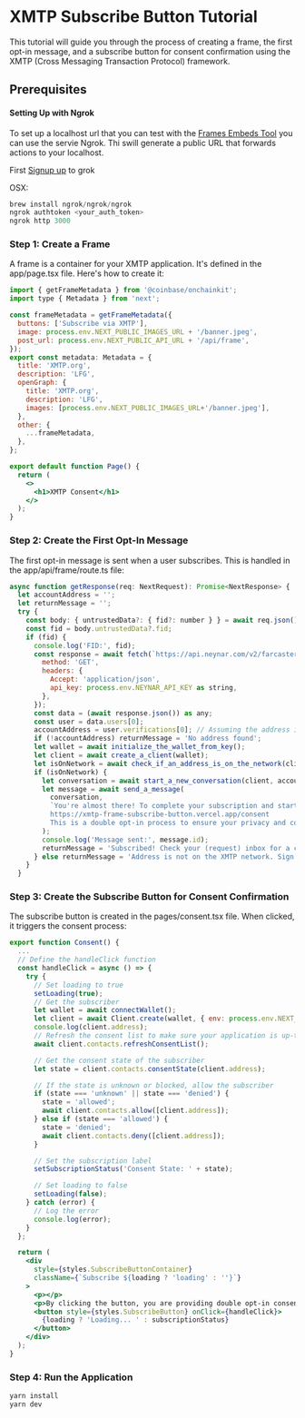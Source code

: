 # XMTP Subscribe Button Tutorial

This tutorial will guide you through the process of creating a frame, the first opt-in message, and a subscribe button for consent confirmation using the XMTP (Cross Messaging Transaction Protocol) framework.

## Prerequisites

#### Setting Up with Ngrok

To set up a localhost url that you can test with the [Frames Embeds Tool](https://warpcast.com/~/developers/embeds) you can use the servie Ngrok. Thi swill generate a public URL that forwards actions to your localhost.

First [Signup up](ngrok.com) to grok

OSX:

```jsx
brew install ngrok/ngrok/ngrok
ngrok authtoken <your_auth_token>
ngrok http 3000
```

### Step 1: Create a Frame

A frame is a container for your XMTP application. It's defined in the app/page.tsx file. Here's how to create it:

```jsx
import { getFrameMetadata } from '@coinbase/onchainkit';
import type { Metadata } from 'next';

const frameMetadata = getFrameMetadata({
  buttons: ['Subscribe via XMTP'],
  image: process.env.NEXT_PUBLIC_IMAGES_URL + '/banner.jpeg',
  post_url: process.env.NEXT_PUBLIC_API_URL + '/api/frame',
});
export const metadata: Metadata = {
  title: 'XMTP.org',
  description: 'LFG',
  openGraph: {
    title: 'XMTP.org',
    description: 'LFG',
    images: [process.env.NEXT_PUBLIC_IMAGES_URL+'/banner.jpeg'],
  },
  other: {
    ...frameMetadata,
  },
};

export default function Page() {
  return (
    <>
      <h1>XMTP Consent</h1>
    </>
  );
}
```

### Step 2: Create the First Opt-In Message

The first opt-in message is sent when a user subscribes. This is handled in the app/api/frame/route.ts file:

```jsx
async function getResponse(req: NextRequest): Promise<NextResponse> {
  let accountAddress = '';
  let returnMessage = '';
  try {
    const body: { untrustedData?: { fid?: number } } = await req.json();
    const fid = body.untrustedData?.fid;
    if (fid) {
      console.log('FID:', fid);
      const response = await fetch(`https://api.neynar.com/v2/farcaster/user/bulk?fids=${fid}`, {
        method: 'GET',
        headers: {
          Accept: 'application/json',
          api_key: process.env.NEYNAR_API_KEY as string,
        },
      });
      const data = (await response.json()) as any;
      const user = data.users[0];
      accountAddress = user.verifications[0]; // Assuming the address is the first item in the 'verifications' array
      if (!accountAddress) returnMessage = 'No address found';
      let wallet = await initialize_the_wallet_from_key();
      let client = await create_a_client(wallet);
      let isOnNetwork = await check_if_an_address_is_on_the_network(client, accountAddress);
      if (isOnNetwork) {
        let conversation = await start_a_new_conversation(client, accountAddress);
        let message = await send_a_message(
          conversation,
          `You're almost there! To complete your subscription and start receiving updates, please confirm your consent by clicking the link below:
          https://xmtp-frame-subscribe-button.vercel.app/consent
          This is a double opt-in process to ensure your privacy and consent are respected. Thank you for joining us!`,
        );
        console.log('Message sent:', message.id);
        returnMessage = 'Subscribed! Check your (request) inbox for a confirmation link.';
      } else returnMessage = 'Address is not on the XMTP network. Sign in';
    }
  }
```

### Step 3: Create the Subscribe Button for Consent Confirmation

The subscribe button is created in the pages/consent.tsx file. When clicked, it triggers the consent process:

```jsx
export function Consent() {
  ...
  // Define the handleClick function
  const handleClick = async () => {
    try {
      // Set loading to true
      setLoading(true);
      // Get the subscriber
      let wallet = await connectWallet();
      let client = await Client.create(wallet, { env: process.env.NEXT_PUBLIC_XMTP_ENV });
      console.log(client.address);
      // Refresh the consent list to make sure your application is up-to-date with the
      await client.contacts.refreshConsentList();

      // Get the consent state of the subscriber
      let state = client.contacts.consentState(client.address);

      // If the state is unknown or blocked, allow the subscriber
      if (state === 'unknown' || state === 'denied') {
        state = 'allowed';
        await client.contacts.allow([client.address]);
      } else if (state === 'allowed') {
        state = 'denied';
        await client.contacts.deny([client.address]);
      }

      // Set the subscription label
      setSubscriptionStatus('Consent State: ' + state);

      // Set loading to false
      setLoading(false);
    } catch (error) {
      // Log the error
      console.log(error);
    }
  };

  return (
    <div
      style={styles.SubscribeButtonContainer}
      className={`Subscribe ${loading ? 'loading' : ''}`}
    >
      <p></p>
      <p>By clicking the button, you are providing double opt-in consent for us to contact you.</p>
      <button style={styles.SubscribeButton} onClick={handleClick}>
        {loading ? 'Loading... ' : subscriptionStatus}
      </button>
    </div>
  );
}
```

### Step 4: Run the Application

```bash
yarn install
yarn dev
```
